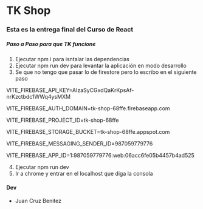 # TK Shop

### Esta es la entrega final del Curso de React

##### Paso a Paso para que TK funcione

1. Ejecutar npm i para isntalar las dependencias
2. Ejecutar npm run dev para levantar la aplicación en modo desarrollo
3. Se que no tengo que pasar lo de firestore pero lo escribo en el siguiente paso

VITE_FIREBASE_API_KEY=AIzaSyCGxdQaKrKpsAf-nrKzctbdc1WWq4ysMXM

VITE_FIREBASE_AUTH_DOMAIN=tk-shop-68ffe.firebaseapp.com

VITE_FIREBASE_PROJECT_ID=tk-shop-68ffe

VITE_FIREBASE_STORAGE_BUCKET=tk-shop-68ffe.appspot.com

VITE_FIREBASE_MESSAGING_SENDER_ID=987059779776

VITE_FIREBASE_APP_ID=1:987059779776:web:06acc6fe05b4457b4ad525

4. Ejecutar npm run dev
5. Ir a chrome y entrar en el localhost que diga la consola

#### Dev

- Juan Cruz Benitez



